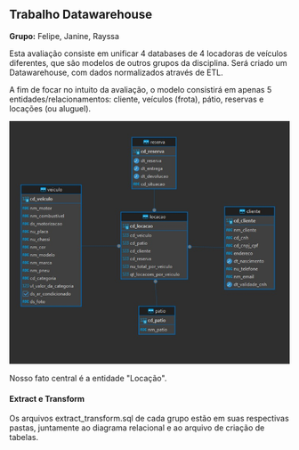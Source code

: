 
## Trabalho Datawarehouse

**Grupo:** Felipe, Janine, Rayssa

Esta avaliação consiste em unificar 4 databases de 4 locadoras de veículos diferentes, que são modelos de outros grupos da disciplina. Será criado um Datawarehouse, com dados normalizados através de ETL. 

A fim de focar no intuito da avaliação, o modelo consistirá em apenas 5 entidades/relacionamentos: cliente, veículos (frota), pátio, reservas e locações (ou aluguel). 


![](https://github.com/rayssa-eng/locacao_veiculos_big_data/blob/47fce1f8ebf225406fe626487a12669b594df6d5/ours/diagram_r_(ours).jpg)


Nosso fato central é a entidade "Locação".

#### Extract e Transform
Os arquivos extract_transform.sql de cada grupo estão em suas respectivas pastas, juntamente ao diagrama relacional e ao arquivo de criação de tabelas.

